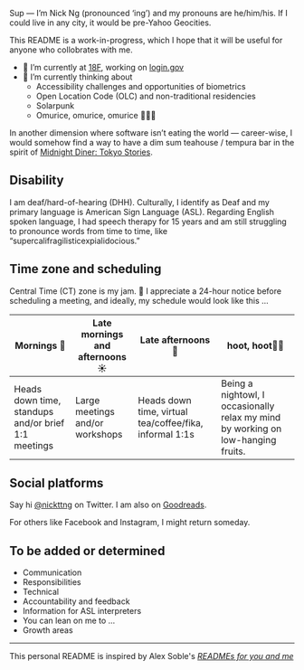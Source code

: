 Sup — I’m Nick Ng (pronounced ‘ing’) and my pronouns are he/him/his. If I could live in any city, it would be pre-Yahoo Geocities.

This README is a work-in-progress, which I hope that it will be useful for anyone who collobrates with me.

- 🔭  I’m currently at [18F](https://18f.gsa.gov/), working on [login.gov](https://login.gov)
- 🌱  I’m currently thinking about
  - Accessibility challenges and opportunities of biometrics
  - Open Location Code (OLC) and non-traditional residencies
  - Solarpunk
  - Omurice, omurice, omurice 🍳🍚🔴
  
In another dimension where software isn’t eating the world — career-wise, I would somehow find a way to have a dim sum teahouse / tempura bar in the spirit of [Midnight Diner: Tokyo Stories](https://www.youtube.com/watch?v=OCGDVHjPX0c).


## Disability

I am deaf/hard-of-hearing (DHH). Culturally, I identify as Deaf and my primary language is American Sign Language (ASL). Regarding English spoken language, I had speech therapy for 15 years and am still struggling to pronounce words from time to time, like “supercalifragilisticexpialidocious.”

## Time zone and scheduling

Central Time (CT) zone is my jam. 🤘  I appreciate a 24-hour notice before scheduling a meeting, and ideally, my schedule would look like this ...

|Mornings 🌅|Late mornings and afternoons ☀️|Late afternoons 🌇|hoot, hoot🦉🌌|
|---|---|---|---|
|Heads down time, standups and/or brief 1:1 meetings|Large meetings and/or workshops|Heads down time, virtual tea/coffee/fika, informal 1:1s|Being a nightowl, I occasionally relax my mind by working on low-hanging fruits.|

## Social platforms

Say hi [@nickttng](https://twitter.com/nickttng) on Twitter. I am also on [Goodreads](https://www.goodreads.com/user/show/5682026-nick-ng).

For others like Facebook and Instagram, I might return someday.

## To be added or determined

- Communication
- Responsibilities 
- Technical
- Accountability and feedback
- Information for ASL interpreters
- You can lean on me to ...
- Growth areas

---
This personal README is inspired by Alex Soble's _[READMEs for you and me](https://18f.gsa.gov/2020/03/05/readmes-for-you-and-me/)_

<!--


**nickttng/nickttng** is a ✨ _special_ ✨ repository because its `README.md` (this file) appears on your GitHub profile.

Here are some ideas to get you started:

- 🔭 I’m currently working on ...
- 🌱 I’m currently learning ...
- 👯 I’m looking to collaborate on ...
- 🤔 I’m looking for help with ...
- 💬 Ask me about ...
- 📫 How to reach me: ...
- 😄 Pronouns: ...
- ⚡ Fun fact: ...


## Hobbies/Interests
I experiment in [creative coding](https://twitter.com/nickttng/status/1048245481548275712) in a variety of languages, mitigate stress by [reading](https://www.goodreads.com/user/show/5682026-nick-ng), and find reasons to go for a walk (and to camp). Occasionally, I have heavy cases of [dès vu](https://www.youtube.com/watch?v=bPKoIZn6IJI). 

On the side, I am a co-organizer lead at [A11yChi](https://www.meetup.com/a11ychi/), bringing together like-minded individuals advocating for accessibility and inclusive design. At [DeafKidsCode](https://www.deafkidscode.org/), I serve as a trustee to make technology learning accessible to Deaf youth.

A random fun fact about me is that I took six semesters of Koine Greek language, which I learned to translate Hellenistic literature pieces, ~half of The Greek New Testament, and a personal favorite - Marcus Aurelius’ _Meditations_. But I lost most of my knowledge. 🤷

- For football/fútbol I root for Chicago Fire and Red Stars (both hometown), Tottenham Hotspur in Premier and Swansea City in Championship leagues, and Eintracht Frankfurt in Bundesliga. Still figuring out the other leagues.

-->
